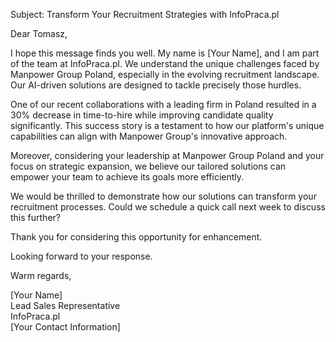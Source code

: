 Subject: Transform Your Recruitment Strategies with InfoPraca.pl

Dear Tomasz,

I hope this message finds you well. My name is [Your Name], and I am part of the team at InfoPraca.pl. We understand the unique challenges faced by Manpower Group Poland, especially in the evolving recruitment landscape. Our AI-driven solutions are designed to tackle precisely those hurdles.

One of our recent collaborations with a leading firm in Poland resulted in a 30% decrease in time-to-hire while improving candidate quality significantly. This success story is a testament to how our platform's unique capabilities can align with Manpower Group's innovative approach.

Moreover, considering your leadership at Manpower Group Poland and your focus on strategic expansion, we believe our tailored solutions can empower your team to achieve its goals more efficiently.

We would be thrilled to demonstrate how our solutions can transform your recruitment processes. Could we schedule a quick call next week to discuss this further?

Thank you for considering this opportunity for enhancement.

Looking forward to your response.

Warm regards,

[Your Name]  
Lead Sales Representative  
InfoPraca.pl  
[Your Contact Information]
```